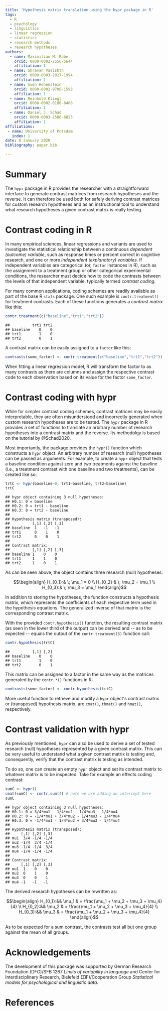 ```yaml
---
title: 'Hypothesis matrix translation using the hypr package in R'
tags:
  - R
  - psychology
  - linguistics
  - linear regression
  - statistics
  - research methods
  - research hypotheses
authors:
  - name: Maximilian M. Rabe
    orcid: 0000-0002-2556-5644
    affiliation: 1
  - name: Shravan Vasishth
    orcid: 0000-0003-2027-1994
    affiliation: 1
  - name: Sven Hohenstein
    orcid: 0000-0002-9708-1593
    affiliation: 1
  - name: Reinhold Kliegl
    orcid: 0000-0002-0180-8488
    affiliation: 1
  - name: Daniel J. Schad
    orcid: 0000-0003-2586-6823
    affiliation: 1
affiliations:
 - name: University of Potsdam
   index: 1
date: 8 January 2020
bibliography: paper.bib

---
```




# Summary

The `hypr` package in R provides the researcher with a straightforward interface to generate contrast matrices from research hypotheses and the reverse. It can therefore be used both for safely deriving contrast matrices for custom research hypotheses and as an instructional tool to understand what research hypotheses a given contrast matrix is really testing.

# Contrast coding in R

In many empirical sciences, linear regressions and variants are used to investigate the statistical relationship between a continuous *dependent (outcome) variable*, such as response times or percent correct in cognitive research, and one or more *independent (explanatory) variables*. If independent variables are categorical (or, `factor` instances in R), such as the assignment to a treatment group or other categorical experimental conditions, the researcher must decide how to code the contrasts between the levels of that independent variable, typically termed *contrast coding*.

For many common applications, coding schemes are readily available as part of the base R `stats` package. One such example is `contr.treatment()` for treatment contrasts. Each of these functions generates a *contrast matrix* like this:


```r
contr.treatment(c("baseline","trt1","trt2"))
```

```
##          trt1 trt2
## baseline    0    0
## trt1        1    0
## trt2        0    1
```

A contrast matrix can be easily assigned to a `factor` like this:


```r
contrasts(some_factor) <- contr.treatment(c("baseline","trt1","trt2"))
```

When fitting a linear regression model, R will transform the factor to as many contrasts as there are columns and assign the respective contrast code to each observation based on its value for the factor `some_factor`.

# Contrast coding with hypr

While for simpler contrast coding schemes, contrast matrices may be easily interpretable, they are often misunderstood and incorrectly generated when custom research hypotheses are to be tested. The `hypr` package in R provides a set of functions to translate an arbitrary number of research hypotheses into a contrast matrix and the reverse. Its methodolgy is based on the tutorial by @Schad2020.

Most importantly, the package provides the `hypr()` function which constructs a `hypr` object. An arbitrary number of research (null) hypotheses can be passed as arguments. For example, to create a `hypr` object that tests a baseline condition against zero and two treatments against the baseline (i.e., a treatment contrast with one baseline and two treatments), can be created like so:


```r
trtC <- hypr(baseline~0, trt1~baseline, trt2~baseline)
trtC
```

```
## hypr object containing 3 null hypotheses:
## H0.1: 0 = baseline
## H0.2: 0 = trt1 - baseline
## H0.3: 0 = trt2 - baseline
## 
## Hypothesis matrix (transposed):
##          [,1] [,2] [,3]
## baseline  1   -1   -1  
## trt1      0    1    0  
## trt2      0    0    1  
## 
## Contrast matrix:
##          [,1] [,2] [,3]
## baseline 1    0    0   
## trt1     1    1    0   
## trt2     1    0    1
```

As can be seen above, the object contains three research (null) hypotheses:

$$\begin{align}
H_{0_1}:& \; \mu_1 = 0 \\
H_{0_2}:& \; \mu_2 = \mu_1 \\
H_{0_3}:& \; \mu_3 = \mu_1
\end{align}$$

In addition to storing the hypotheses, the function constructs a hypothesis matrix, which represents the coefficients of each respective term used in the hypothesis equations. The generalized inverse of that matrix is the corresponding contrast matrix.

With the provided `contr.hypothesis()` function, the resulting contrast matrix (as seen in the lower third of the output) can be derived and -- as to be expected -- equals the output of the `contr.treatment(3)` function call:


```r
contr.hypothesis(trtC)
```

```
##          [,1] [,2]
## baseline    0    0
## trt1        1    0
## trt2        0    1
```

This matrix can be assigned to a factor in the same way as the matrices generated by the `contr.*()` functions in R:


```r
contrasts(some_factor) <- contr.hypothesis(trtC)
```

More useful function to retrieve and modify a `hypr` object's contrast matrix or (transposed) hypothesis matrix, are `cmat()`, `thmat()` and `hmat()`, respectively.

# Contrast validation with hypr

As previously mentioned, `hypr` can also be used to derive a set of tested research (null) hypotheses represented by a given contrast matrix. This can be very useful to understand what a given contrast matrix is testing and, consequently, verify that the contrast matrix is testing as intended.

To do so, one can create an empty `hypr` object and set its contrast matrix to whatever matrix is to be inspected. Take for example an effects coding contrast:


```r
sumC <- hypr()
cmat(sumC) <- contr.sum(4) # note we are adding an intercept here
sumC
```

```
## hypr object containing 3 null hypotheses:
## H0.1: 0 = 3/4*mu1 - 1/4*mu2 - 1/4*mu3 - 1/4*mu4
## H0.2: 0 = -1/4*mu1 + 3/4*mu2 - 1/4*mu3 - 1/4*mu4
## H0.3: 0 = -1/4*mu1 - 1/4*mu2 + 3/4*mu3 - 1/4*mu4
## 
## Hypothesis matrix (transposed):
##     [,1] [,2] [,3]
## mu1  3/4 -1/4 -1/4
## mu2 -1/4  3/4 -1/4
## mu3 -1/4 -1/4  3/4
## mu4 -1/4 -1/4 -1/4
## 
## Contrast matrix:
##     [,1] [,2] [,3]
## mu1  1    0    0  
## mu2  0    1    0  
## mu3  0    0    1  
## mu4 -1   -1   -1
```

The derived research hypotheses can be rewritten as:

$$\begin{align}
H_{0_1}:&& \mu_1 & = \frac{\mu_1 + \mu_2 + \mu_3 + \mu_4}{4} \\
H_{0_2}:&& \mu_2 & = \frac{\mu_1 + \mu_2 + \mu_3 + \mu_4}{4} \\
H_{0_3}:&& \mu_3 & = \frac{\mu_1 + \mu_2 + \mu_3 + \mu_4}{4}
\end{align}$$

As to be expected for a sum contrast, the contrasts test all but one group against the mean of all groups.

# Acknowledgements

The development of this package was supported by German Research Foundation (DFG)/SFB 1287 _Limits of variability in language_ and Center for Interdisciplinary Research, Bielefeld (ZiF)/Cooperation Group _Statistical models for psychological and linguistic data_.

# References
